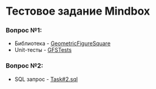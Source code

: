 # Тестовое задание Mindbox
<h3>Вопрос №1:</h3>
<ul>
    <li>Библиотека - <a href="https://github.com/vados62625/MindboxTask/tree/master/GeometricFigureSquare">GeometricFigureSquare</a></li>
    <li>Unit-тесты - <a href="https://github.com/vados62625/MindboxTask/tree/master/GFSTests">GFSTests</a></li>
</ul>
<h3>Вопрос №2:</h3>
<ul>
    <li>SQL запрос - <a href="https://github.com/vados62625/MindboxTask/blob/master/Task%232.sql">Task#2.sql</a></li>    
</ul>
